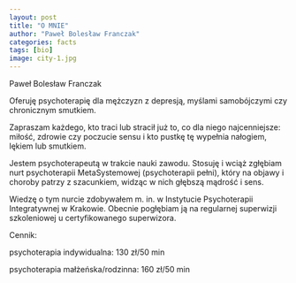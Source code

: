 ```yaml
---
layout: post
title: "O MNIE"
author: "Paweł Bolesław Franczak"
categories: facts
tags: [bio]
image: city-1.jpg
---
```


Paweł Bolesław Franczak

Oferuję psychoterapię dla mężczyzn z depresją, myślami samobójczymi czy chronicznym smutkiem.

Zapraszam każdego, kto traci lub stracił już to, co dla niego najcenniejsze: miłość, zdrowie czy poczucie sensu i kto pustkę tę wypełnia nałogiem, lękiem lub smutkiem.

Jestem psychoterapeutą w trakcie nauki zawodu. Stosuję i wciąż zgłębiam nurt psychoterapii MetaSystemowej (psychoterapii pełni), który na objawy i choroby patrzy z szacunkiem, widząc w nich głębszą mądrość i sens.

Wiedzę o tym nurcie zdobywałem m. in. w Instytucie Psychoterapii Integratywnej w Krakowie. Obecnie pogłębiam ją na regularnej superwizji szkoleniowej u certyfikowanego superwizora.


Cennik:

psychoterapia indywidualna: 130 zł/50 min

psychoterapia małżeńska/rodzinna: 160 zł/50 min
